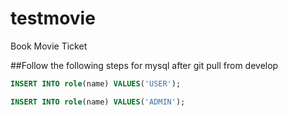 # testmovie
Book Movie Ticket

##Follow the following steps for mysql after git pull from develop

```sql
INSERT INTO role(name) VALUES('USER');

INSERT INTO role(name) VALUES('ADMIN');
```


